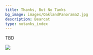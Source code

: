 ```yaml
---
title: Thanks, But No Tanks
bg_image: images/OaklandPanorama2.jpg
description: Bearcat
type: notanks_index
---
```

TBD

![](/images/notanks.jpg)